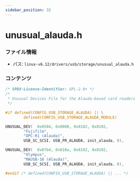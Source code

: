 ```yaml
---
sidebar_position: 32
---
```

# unusual_alauda.h

### ファイル情報

- パス: `linux-v6.12/drivers/usb/storage/unusual_alauda.h`

### コンテンツ

```h
/* SPDX-License-Identifier: GPL-2.0+ */
/*
 * Unusual Devices File for the Alauda-based card readers
 */

#if defined(CONFIG_USB_STORAGE_ALAUDA) || \
		defined(CONFIG_USB_STORAGE_ALAUDA_MODULE)

UNUSUAL_DEV(  0x0584, 0x0008, 0x0102, 0x0102,
		"Fujifilm",
		"DPC-R1 (Alauda)",
		USB_SC_SCSI, USB_PR_ALAUDA, init_alauda, 0),

UNUSUAL_DEV(  0x07b4, 0x010a, 0x0102, 0x0102,
		"Olympus",
		"MAUSB-10 (Alauda)",
		USB_SC_SCSI, USB_PR_ALAUDA, init_alauda, 0),

#endif /* defined(CONFIG_USB_STORAGE_ALAUDA) || ... */

```
